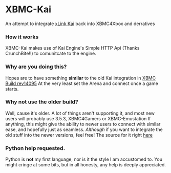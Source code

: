 # XBMC-Kai
An attempt to integrate [xLink Kai](https://www.teamxlink.co.uk/) back into XBMC4Xbox and derratives

### How it works
XBMC-Kai makes use of Kai Engine's Simple HTTP Api (Thanks CrunchBite!!) to comunitcate to the engine. 

### Why are you doing this?
Hopes are to have something **similar** to the old Kai integration in [XBMC Build rev14095](http://149.56.47.64/xbox/XBMC-SVN_2008-07-15_rev14095-T3CH-FIXED.rar)
At the very least set the Arena and connect once a game starts. 


### Why not use the older build?
Well, cause it's older. A lot of things aren't supporting it, and most new users will probably use 3.5.3, XBMC4Gamers or XBMC-Emustation
If anything, this might give the ability to newer users to connect with similar ease, and hopefully just as seamless.
_Although_ if you want to integrate the old stuff into the newer versions, feel free! The source for it right [here](https://svn.exotica.org.uk:8443/xbmc4xbox/branches/old_releases/2.1a1-candidate/)

### Python help requested.
Python is **not** my first language, nor is it the style I am accustomed to. You might cringe at some bits, but in all honesty, any help is deeply appreciated.

